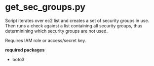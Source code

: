 # get_sec_groups.py 

Script iterates over ec2 list and creates a set of security groups in use.
Then runs a check against a list containing all security groups, thus 
determinining which security groups are not used.

Requires IAM role or access/secret key. 

**required packages**
 - boto3



